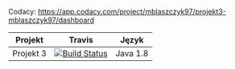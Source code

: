 ﻿

Codacy:
https://app.codacy.com/project/mblaszczyk97/projekt3-mblaszczyk97/dashboard


| Projekt | Travis | Język |
:--:|:--:|:--:
| Projekt 3 | [![Build Status](https://api.travis-ci.com/testowanieaplikacjijavaug/projekt3-mblaszczyk97.svg?token=nj4eqtpxihKYk8DvVrqu&branch=master)](https://travis-ci.com/testowanieaplikacjijavaug/projekt3-mblaszczyk97) | Java 1.8 |
